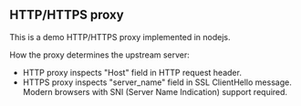 HTTP/HTTPS proxy
----------------

This is a demo HTTP/HTTPS proxy implemented in nodejs.

How the proxy determines the upstream server:

* HTTP proxy inspects "Host" field in HTTP request header.
* HTTPS proxy inspects "server\_name" field in SSL ClientHello message. Modern browsers with SNI (Server Name Indication) support required.

